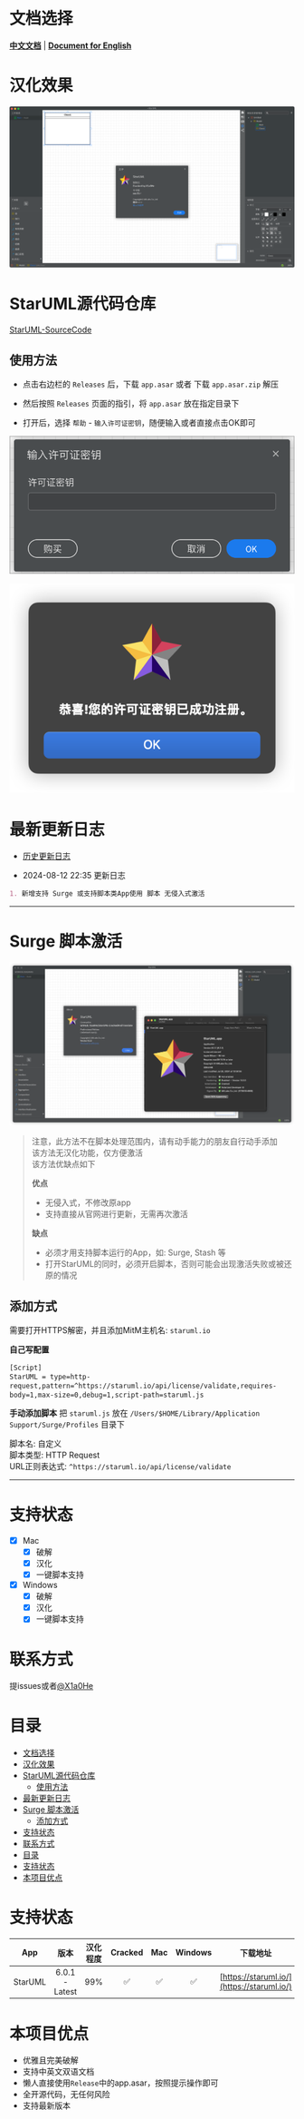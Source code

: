 # 文档选择

[**中文文档**](cn/readme-cn.md) | [**Document for English**](en/readme-en.md)

# 汉化效果

![display.png](images/display.png)

# StarUML源代码仓库

[StarUML-SourceCode](https://github.com/X1a0He/StarUML-SourceCode)

## 使用方法

* 点击右边栏的 `Releases` 后，下载 `app.asar` 或者 下载 `app.asar.zip` 解压

* 然后按照 `Releases` 页面的指引，将 `app.asar` 放在指定目录下

* 打开后，选择 `帮助` - `输入许可证密钥`，随便输入或者直接点击OK即可

![enter-license.png](images/enter-license.png)

![license-ok.png](images/license-ok.png)

# 最新更新日志

- [历史更新日志](Update-log.md)

- 2024-08-12 22:35 更新日志

```md
1. 新增支持 Surge 或支持脚本类App使用 脚本 无侵入式激活
```

----

# Surge 脚本激活

![script-activation.png](images/script-activation.png)

> 注意，此方法不在脚本处理范围内，请有动手能力的朋友自行动手添加\
> 该方法无汉化功能，仅方便激活\
> 该方法优缺点如下
>
> **优点**
> - 无侵入式，不修改原app
> - 支持直接从官网进行更新，无需再次激活
>
> **缺点**
> - 必须才用支持脚本运行的App，如: Surge, Stash 等
> - 打开StarUML的同时，必须开启脚本，否则可能会出现激活失败或被还原的情况

## 添加方式

需要打开HTTPS解密，并且添加MitM主机名: `staruml.io`

**自己写配置**

```config
[Script]
StarUML = type=http-request,pattern=^https://staruml.io/api/license/validate,requires-body=1,max-size=0,debug=1,script-path=staruml.js
```

**手动添加脚本**
把 `staruml.js` 放在 `/Users/$HOME/Library/Application Support/Surge/Profiles` 目录下

脚本名: 自定义 \
脚本类型: HTTP Request \
URL正则表达式: `^https://staruml.io/api/license/validate`

----

# 支持状态

- [x] Mac
    - [x] 破解
    - [x] 汉化
    - [x] 一键脚本支持
- [x] Windows
    - [x] 破解
    - [x] 汉化
    - [x] 一键脚本支持

# 联系方式

提issues或者[@X1a0He](https://t.me/X1a0He)

# 目录

<!-- TOC -->

* [文档选择](#文档选择)
* [汉化效果](#汉化效果)
* [StarUML源代码仓库](#staruml源代码仓库)
    * [使用方法](#使用方法)
* [最新更新日志](#最新更新日志)
* [Surge 脚本激活](#surge-脚本激活)
    * [添加方式](#添加方式)
* [支持状态](#支持状态)
* [联系方式](#联系方式)
* [目录](#目录)
* [支持状态](#支持状态-1)
* [本项目优点](#本项目优点)

<!-- TOC -->

# 支持状态

|   App   |       版本       | 汉化程度 | Cracked | Mac | Windows |                    下载地址                    |
|:-------:|:--------------:|:----:|:-------:|:---:|:-------:|:------------------------------------------:|
| StarUML | 6.0.1 - Latest | 99%  |    ✅    |  ✅  |    ✅    | [https://staruml.io/](https://staruml.io/) |

# 本项目优点

- 优雅且完美破解
- 支持中英文双语文档
- 懒人直接使用`Release`中的app.asar，按照提示操作即可
- 全开源代码，无任何风险
- 支持最新版本